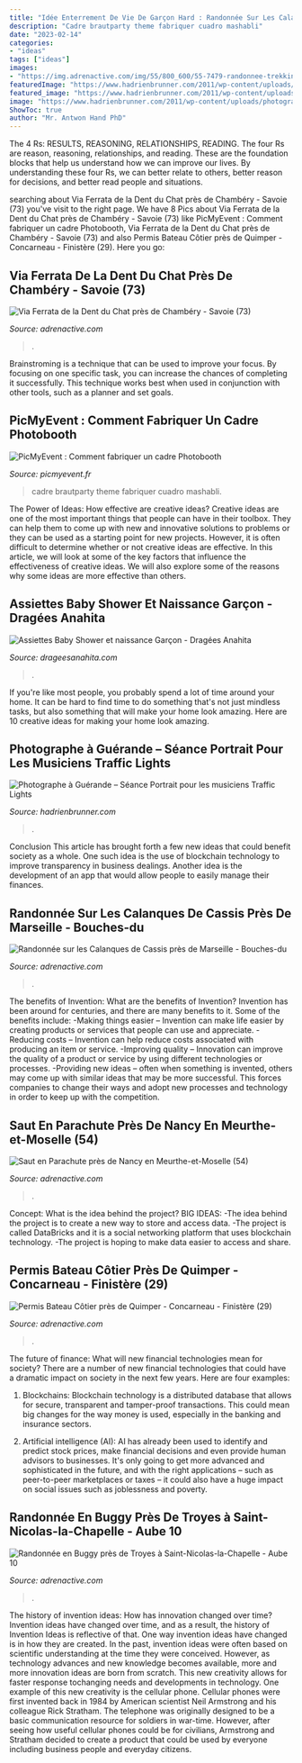 ```yaml
---
title: "Idée Enterrement De Vie De Garçon Hard : Randonnée Sur Les Calanques De Cassis Près De Marseille"
description: "Cadre brautparty theme fabriquer cuadro mashabli"
date: "2023-02-14"
categories:
- "ideas"
tags: ["ideas"]
images:
- "https://img.adrenactive.com/img/55/800_600/55-7479-randonnee-trekking-800.jpg"
featuredImage: "https://www.hadrienbrunner.com/2011/wp-content/uploads/photographe-shooting-book-homme.jpg"
featured_image: "https://www.hadrienbrunner.com/2011/wp-content/uploads/photographe-shooting-book-homme.jpg"
image: "https://www.hadrienbrunner.com/2011/wp-content/uploads/photographe-shooting-book-homme.jpg"
ShowToc: true
author: "Mr. Antwon Hand PhD"
---
```



The 4 Rs: RESULTS, REASONING, RELATIONSHIPS, READING.
The four Rs are reason, reasoning, relationships, and reading. These are the foundation blocks that help us understand how we can improve our lives. By understanding these four Rs, we can better relate to others, better reason for decisions, and better read people and situations.

	

		
searching about Via Ferrata de la Dent du Chat près de Chambéry - Savoie (73) you've visit to the right page. We have 8 Pics about Via Ferrata de la Dent du Chat près de Chambéry - Savoie (73) like PicMyEvent : Comment fabriquer un cadre Photobooth, Via Ferrata de la Dent du Chat près de Chambéry - Savoie (73) and also Permis Bateau Côtier près de Quimper - Concarneau - Finistère (29). Here you go:
		
    
## Via Ferrata De La Dent Du Chat Près De Chambéry - Savoie (73)

<img loading=lazy src="https://img.adrenactive.com/img/230/400_300/230-3175-Escalade-Via-Ferrata-400.jpg?w=200%25" onerror="this.onerror=null;this.src='https://tse1.mm.bing.net/th?id=OIP.FPENHnCoq1WvYOLkaSLJTAHaFj&amp;pid=15.1';" alt="Via Ferrata de la Dent du Chat près de Chambéry - Savoie (73)">

_Source: adrenactive.com_

>. 

	

Brainstroming is a technique that can be used to improve your focus. By focusing on one specific task, you can increase the chances of completing it successfully. This technique works best when used in conjunction with other tools, such as a planner and set goals.

    
## PicMyEvent : Comment Fabriquer Un Cadre Photobooth

<img loading=lazy src="https://picmyevent.fr/wp-content/uploads/2021/06/Large-Photo-Booth-Frame-DIY-1.jpeg" onerror="this.onerror=null;this.src='https://tse4.mm.bing.net/th?id=OIP.2Prha8h-KCh7MZ2fnaBN4AHaHa&amp;pid=15.1';" alt="PicMyEvent : Comment fabriquer un cadre Photobooth">

_Source: picmyevent.fr_

>cadre brautparty theme fabriquer cuadro mashabli. 

	

The Power of Ideas: How effective are creative ideas?
Creative ideas are one of the most important things that people can have in their toolbox. They can help them to come up with new and innovative solutions to problems or they can be used as a starting point for new projects. However, it is often difficult to determine whether or not creative ideas are effective. In this article, we will look at some of the key factors that influence the effectiveness of creative ideas. We will also explore some of the reasons why some ideas are more effective than others.

    
## Assiettes Baby Shower Et Naissance Garçon - Dragées Anahita

<img loading=lazy src="https://www.drageesanahita.com/12821-thickbox_default/10-assiettes-baby-shower-et-naissance-garcon.jpg" onerror="this.onerror=null;this.src='https://tse3.mm.bing.net/th?id=OIP.1XxdPJU5CrAlgyrTmDmEigHaHa&amp;pid=15.1';" alt="Assiettes Baby Shower et naissance Garçon - Dragées Anahita">

_Source: drageesanahita.com_

>. 

	

If you're like most people, you probably spend a lot of time around your home. It can be hard to find time to do something that's not just mindless tasks, but also something that will make your home look amazing. Here are 10 creative ideas for making your home look amazing.

    
## Photographe à Guérande – Séance Portrait Pour Les Musiciens Traffic Lights

<img loading=lazy src="https://www.hadrienbrunner.com/2011/wp-content/uploads/photographe-shooting-book-homme.jpg" onerror="this.onerror=null;this.src='https://tse3.mm.bing.net/th?id=OIP.Z3cGVEQnb9fM9XwnvJdGqAHaE7&amp;pid=15.1';" alt="Photographe à Guérande – Séance Portrait pour les musiciens Traffic Lights">

_Source: hadrienbrunner.com_

>. 

	

Conclusion
This article has brought forth a few new ideas that could benefit society as a whole. One such idea is the use of blockchain technology to improve transparency in business dealings. Another idea is the development of an app that would allow people to easily manage their finances.

    
## Randonnée Sur Les Calanques De Cassis Près De Marseille - Bouches-du

<img loading=lazy src="https://img.adrenactive.com/img/55/800_600/55-7479-randonnee-trekking-800.jpg" onerror="this.onerror=null;this.src='https://tse1.mm.bing.net/th?id=OIP.yE8OSVqGX_hrkapY6QH6cwHaFj&amp;pid=15.1';" alt="Randonnée sur les Calanques de Cassis près de Marseille - Bouches-du">

_Source: adrenactive.com_

>. 

	

The benefits of Invention: What are the benefits of Invention?
Invention has been around for centuries, and there are many benefits to it. Some of the benefits include: 
-Making things easier – Invention can make life easier by creating products or services that people can use and appreciate. 
-Reducing costs – Invention can help reduce costs associated with producing an item or service. 
-Improving quality – Innovation can improve the quality of a product or service by using different technologies or processes. 
-Providing new ideas – often when something is invented, others may come up with similar ideas that may be more successful. This forces companies to change their ways and adopt new processes and technology in order to keep up with the competition.

    
## Saut En Parachute Près De Nancy En Meurthe-et-Moselle (54)

<img loading=lazy src="https://img.adrenactive.com/img/3005/800_600/3005-6794-Saut-en-parachute-800.jpg" onerror="this.onerror=null;this.src='https://tse3.mm.bing.net/th?id=OIP.XiroYFrg_BlNLB3_c-YRmAHaFj&amp;pid=15.1';" alt="Saut en Parachute près de Nancy en Meurthe-et-Moselle (54)">

_Source: adrenactive.com_

>. 

	

Concept: What is the idea behind the project?
BIG IDEAS: 
-The idea behind the project is to create a new way to store and access data. 
-The project is called DataBricks and it is a social networking platform that uses blockchain technology. 
-The project is hoping to make data easier to access and share.

    
## Permis Bateau Côtier Près De Quimper - Concarneau - Finistère (29)

<img loading=lazy src="https://img.adrenactive.com/img/425/800_600/425-12851-permis-bateau-concarneau-800.jpg" onerror="this.onerror=null;this.src='https://tse1.mm.bing.net/th?id=OIP.tevIhMFeslWukFZQnM1yYAHaFj&amp;pid=15.1';" alt="Permis Bateau Côtier près de Quimper - Concarneau - Finistère (29)">

_Source: adrenactive.com_

>. 

	

The future of finance: What will new financial technologies mean for society?
There are a number of new financial technologies that could have a dramatic impact on society in the next few years. Here are four examples:
1. Blockchains: Blockchain technology is a distributed database that allows for secure, transparent and tamper-proof transactions. This could mean big changes for the way money is used, especially in the banking and insurance sectors.

2. Artificial intelligence (AI): AI has already been used to identify and predict stock prices, make financial decisions and even provide human advisors to businesses. It's only going to get more advanced and sophisticated in the future, and with the right applications – such as peer-to-peer marketplaces or taxes – it could also have a huge impact on social issues such as joblessness and poverty.


    
## Randonnée En Buggy Près De Troyes à Saint-Nicolas-la-Chapelle - Aube 10

<img loading=lazy src="https://img.adrenactive.com/img/3891/800_600/3891-14783-randonnee-quad-saint-nicolas-la-chapelle-800.jpg" onerror="this.onerror=null;this.src='https://tse4.mm.bing.net/th?id=OIP.gH1HexmPRjVlvaArXj1uPwHaFj&amp;pid=15.1';" alt="Randonnée en Buggy près de Troyes à Saint-Nicolas-la-Chapelle - Aube 10">

_Source: adrenactive.com_

>. 

	

The history of invention ideas: How has innovation changed over time?
Invention ideas have changed over time, and as a result, the history of Invention Ideas is reflective of that. One way invention ideas have changed is in how they are created.  In the past, invention ideas were often based on scientific understanding at the time they were conceived. However, as technology advances and new knowledge becomes available, more and more innovation ideas are born from scratch. This new creativity allows for faster response tochanging needs and developments in technology.
One example of this new creativity is the cellular phone. Cellular phones were first invented back in 1984 by American scientist Neil Armstrong and his colleague Rick Stratham. The telephone was originally designed to be a basic communication resource for soldiers in war-time. However, after seeing how useful cellular phones could be for civilians, Armstrong and Stratham decided to create a product that could be used by everyone including business people and everyday citizens.

